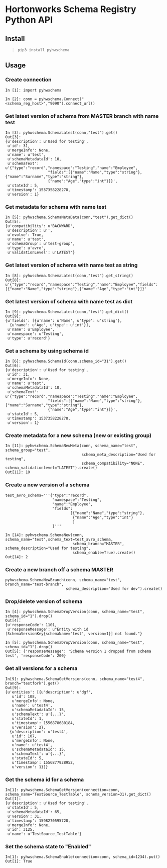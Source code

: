 # Hortonworks Schema Registry Python API

## Install
> `pip3 install pyhwschema`

## Usage

### Create connection
```
In [1]: import pyhwschema

In [2]: conn = pyhwschema.Connect("<schema_reg_host>","9090").connect_url()
```

### Get latest version of schema from MASTER branch with name test
```
In [3]: pyhwschema.SchemaLatest(conn,"test").get()
Out[3]: 
{u'description': u'Used for testing',
 u'id': 31,
 u'mergeInfo': None,
 u'name': u'test',
 u'schemaMetadataId': 10,
 u'schemaText': u'{"type":"record","namespace":"Testing","name":"Employee",
                   "fields":[{"name":"Name","type":"string"},{"name":"Surname","type":"string"},
                   {"name":"Age","type":"int"}]}',
 u'stateId': 5,
 u'timestamp': 1537358228278,
 u'version': 1}
```
### Get metadata for schema with name test
```
In [5]: pyhwschema.SchemaMetaData(conn,"test").get_dict()
Out[5]: 
{u'compatibility': u'BACKWARD',
 u'description': u'',
 u'evolve': True,
 u'name': u'test',
 u'schemaGroup': u'test-group',
 u'type': u'avro',
 u'validationLevel': u'LATEST'}
```

### Get latest version of schema with name test as string
```
In [8]: pyhwschema.SchemaLatest(conn,"test").get_string()
Out[8]: u'{"type":"record","namespace":"Testing","name":"Employee","fields":
[{"name":"Name","type":"string"},{"name":"Age","type":"int"}]}'
```

### Get latest version of schema with name test as dict
```
In [9]: pyhwschema.SchemaLatest(conn,"test").get_dict()
Out[9]: 
{u'fields': [{u'name': u'Name', u'type': u'string'},
  {u'name': u'Age', u'type': u'int'}],
 u'name': u'Employee',
 u'namespace': u'Testing',
 u'type': u'record'}

```

### Get a schema by using schema id
```
In [6]: pyhwschema.SchemaId(conn,schema_id="31").get()
Out[6]: 
{u'description': u'Used for testing',
 u'id': 31,
 u'mergeInfo': None,
 u'name': u'test',
 u'schemaMetadataId': 10,
 u'schemaText': u'{"type":"record","namespace":"Testing","name":"Employee",
                   "fields":[{"name":"Name","type":"string"},{"name":"Surname","type":"string"},
                   {"name":"Age","type":"int"}]}',
 u'stateId': 5,
 u'timestamp': 1537358228278,
 u'version': 1}
```

### Create metadata for a new schema (new or existing group)
```
In [11]: pyhwschema.SchemaNewMeta(conn, schema_name="test", schema_group="test", 
                                  schema_meta_description="Used for testing",
                                  schema_compatibility="NONE", schema_validationlevel="LATEST").create()
Out[11]: 10
```

### Create a new version of a schema
```
test_avro_schema='''{"type":"record",
                     "namespace":"Testing",
                     "name":"Employee",
                     "fields":
                             [{"name":"Name","type":"string"},
                              {"name":"Age","type":"int"}
                              ]
                     }'''
 
In [14]: pyhwschema.SchemaNew(conn, schema_name="test",schema_text=test_avro_schema, 
                              schema_branch="MASTER", schema_description="Used for testing", 
                              schema_enable=True).create()
Out[14]: 2
```

### Create a new branch off a schema MASTER
```
pyhwschema.SchemaNewBranch(conn, schema_name="test", branch_name="test-branch", 
                           schema_description="Used for dev").create()
```

### Drop/delete version of schema
```
In [4]: pyhwschema.SchemaDropVersion(conn, schema_name="test", schema_id="1").drop()
Out[4]: 
{u'responseCode': 1101,
 u'responseMessage': u"Entity with id [SchemaVersionKey{schemaName='test', version=1}] not found."}

In [5]: pyhwschema.SchemaDropVersion(conn, schema_name="test", schema_id="1").drop()
Out[5]: {'responseMessage': 'Schema version 1 dropped from schema test', 'responseCode': 200}
```

### Get all versions for a schema
```
In[9]: pyhwschema.SchemaGetVersions(conn, schema_name="test4", branch="testfork").get()
Out[9]: 
{u'entities': [{u'description': u'dgf',
   u'id': 108,
   u'mergeInfo': None,
   u'name': u'test4',
   u'schemaMetadataId': 15,
   u'schemaText': u'{...}',
   u'stateId': 1,
   u'timestamp': 1556878680184,
   u'version': 2},
  {u'description': u'test4',
   u'id': 107,
   u'mergeInfo': None,
   u'name': u'test4',
   u'schemaMetadataId': 15,
   u'schemaText': u'{...}',
   u'stateId': 5,
   u'timestamp': 1556877928952,
   u'version': 1}]}
```

### Get the schema id for a schema
```
In[1]: pyhwschema.SchemaGetVersion(connection=conn, schema_name="TestSource_TestTable", schema_version=31).get_dict()
Out[1]:
{u'description': u'Used for testing', 
 u'stateId': 5, 
 u'schemaMetadataId': 65, 
 u'version': 31, 
 u'timestamp': 1598270595728, 
 u'mergeInfo': None, 
 u'id': 3125, 
 u'name': u'TestSource_TestTable'}
```

### Set the schema state to "Enabled"
```
In[1]: pyhwschema.SchemaEnable(connection=conn, schema_id=1234).put()
Out[1]: True
```
